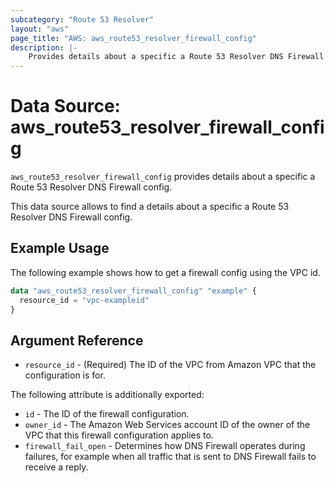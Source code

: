 ```yaml
---
subcategory: "Route 53 Resolver"
layout: "aws"
page_title: "AWS: aws_route53_resolver_firewall_config"
description: |-
    Provides details about a specific a Route 53 Resolver DNS Firewall config.
---
```


# Data Source: aws_route53_resolver_firewall_config

`aws_route53_resolver_firewall_config` provides details about a specific a Route 53 Resolver DNS Firewall config.

This data source allows to find a details about a specific a Route 53 Resolver DNS Firewall config.

## Example Usage

The following example shows how to get a firewall config using the VPC id.

```terraform
data "aws_route53_resolver_firewall_config" "example" {
  resource_id = "vpc-exampleid"
}
```

## Argument Reference


* `resource_id` - (Required) The ID of the VPC from Amazon VPC that the configuration is for.

The following attribute is additionally exported:

* `id` - The ID of the firewall configuration.
* `owner_id` - The Amazon Web Services account ID of the owner of the VPC that this firewall configuration applies to.
* `firewall_fail_open` - Determines how DNS Firewall operates during failures, for example when all traffic that is sent to DNS Firewall fails to receive a reply.
